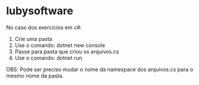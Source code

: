 # lubysoftware

No caso dos exercicios em c#:

1. Crie uma pasta
2. Use o comando: dotnet new console
3. Passe para pasta que criou os arquivos.cs
4. Use o comando: dotnet run

OBS: Pode ser preciso mudar o nome da namespace dos arquivos.cs para o mesmo nome da pasta.
